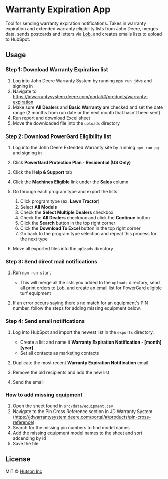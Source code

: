 # Warranty Expiration App

Tool for sending warranty expiration notifications. Takes in warranty expiration and extended warranty eligibility lists from John Deere, merges data, sends postcards and letters via [Lob](https://www.lob.com), and creates emails lists to upload to HubSpot.

## Usage

### Step 1: Download Warranty Expiration list

1. Log into John Deere Warranty System by running `npm run jdws` and signing in
2. Navigate to https://jdwarrantysystem.deere.com/portal/#/products/warranty-expiration
3. Make sure **All Dealers** and **Basic Warranty** are checked and set the date range (2 months from run date or the next month that hasn't been sent)
4. Run report and download Excel sheet
5. Move the downloaded file into the `uploads` directory

### Step 2: Download PowerGard Eligibility list

1. Log into the John Deere Extended Warranty site by running `npm run pg` and signing in
2. Click **PowerGard Protection Plan - Residential (US Only)**
3. Click the **Help & Support** tab
4. Click the **Machines Eligible** link under the **Sales** column
5. Go through each program type and export the lists
    
    1. Click program type (ex: **Lawn Tractor**)
    2. Select **All Models**
    3. Check the **Select Multiple Dealers** checkbox
    4. Check the **All Dealers** checkbox and click the **Continue** button
    5. Click the **Search** button in the top right corner
    6. Click the **Download To Excel** button in the top right corner
    7. Go back to the program type selection and repeat this process for the next type

6. Move all exported files into the `uploads` directory

### Step 3: Send direct mail notifications

1. Run `npm run start`

    - This will merge all the lists you added to the `uploads` directory, send all print orders to Lob, and create an email list for PowerGard eligible turf equipment

2. If an error occurs saying there's no match for an equipment's PIN number, follow the steps for adding missing equipment below.

### Step 4: Send email notifications

1. Log into HubSpot and import the newest list in the `exports` directory.

    - Create a list and name it **Warranty Expiration Notification - \[month\] \[year\]**
    - Set all contacts as marketing contacts

2. Duplicate the most recent **Warranty Expiration Notification** email
3. Remove the old recipients and add the new list
4. Send the email

### How to add missing equipment

1. Open the sheet found in `src/data/equipment.csv`
2. Navigate to the Pin Cross Reference section in JD Warranty System (https://jdwarrantysystem.deere.com/portal/#/products/pin-cross-reference)
3. Search for the missing pin numbers to find model names
4. Add the missing equipment model names to the sheet and sort adcending by id
5. Save the file
## License

MIT © [Hutson Inc](https://www.hutsoninc.com)